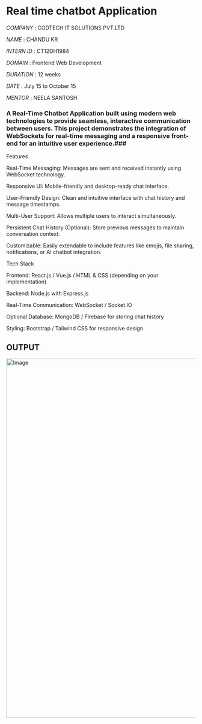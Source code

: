 # Real time chatbot Application

*COMPANY*  : CODTECH IT SOLUTIONS PVT.LTD 

*NAME*  : CHANDU KR

*INTERN ID*  : CT12DH1984

*DOMAIN* :  Frontend Web Development

*DURATION* : 12  weeks 

*DATE*  : July 15 to October 15

*MENTOR* : NEELA SANTOSH

###   A Real-Time Chatbot Application built using modern web technologies to provide seamless, interactive communication between users. This project demonstrates the integration of WebSockets for real-time messaging and a responsive front-end for an intuitive user experience.###
 Features
 
Real-Time Messaging: Messages are sent and received instantly using WebSocket technology.

Responsive UI: Mobile-friendly and desktop-ready chat interface.

User-Friendly Design: Clean and intuitive interface with chat history and message timestamps.

Multi-User Support: Allows multiple users to interact simultaneously.

Persistent Chat History (Optional): Store previous messages to maintain conversation context.

Customizable: Easily extendable to include features like emojis, file sharing, notifications, or AI chatbot integration.

Tech Stack

Frontend: React.js / Vue.js / HTML & CSS (depending on your implementation)

Backend: Node.js with Express.js

Real-Time Communication: WebSocket / Socket.IO

Optional Database: MongoDB / Firebase for storing chat history

Styling: Bootstrap / Tailwind CSS for responsive design
 
## OUTPUT ##
<img width="1906" height="955" alt="Image" src="https://github.com/user-attachments/assets/6bb193f5-9798-4433-b046-2fcb0830aac3" />
